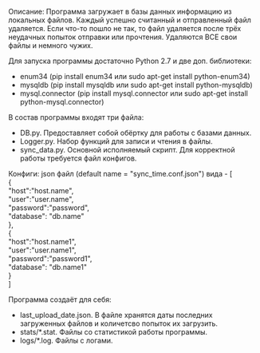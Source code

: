 Описание:
Программа загружает в базы данных информацию из локальных файлов. Каждый успешно считанный и отправленный файл удаляется. 
Если что-то пошло не так, то файл удаляется после трёх неудачных попыток отправки или прочтения. Удаляются ВСЕ свои файлы и немного чужих.

Для запуска программы достаточно Python 2.7 и две доп. библиотеки:
- enum34 (pip install enum34 или sudo apt-get install python-enum34)
- mysqldb (pip install mysqldb или sudo apt-get install python-mysqldb)
- mysql.connector (pip install mysql.connector или sudo apt-get install python-mysql.connector)

В состав программы входят три файла:
- DB.py. 			Предоставляет собой обёртку для работы с базами данных.
- Logger.py. 		Набор функций для записи и чтения в файлы.
- sync_data.py.		Основной исполняемый скрипт. Для корректной работы требуется файл конфигов.

Конфиги:
json файл (default name = "sync_time.conf.json") вида - 
[    
  {  
    "host":"host.name",  
    "user":"user.name",  
    "password":"password",  
    "database": "db.name"  
  },  
  {  
    "host":"host.name1",  
    "user":"user.name1",  
    "password":"password1",  
    "database": "db.name1"  
  }  
]

Программа создаёт для себя:
- last_upload_date.json.		В файле хранятся даты последних загруженных файлов и количетсво попыток их загрузить.
- stats/*.stat.					Файлы со статистикой работы программы.
- logs/*.log.					Файлы с логами.
